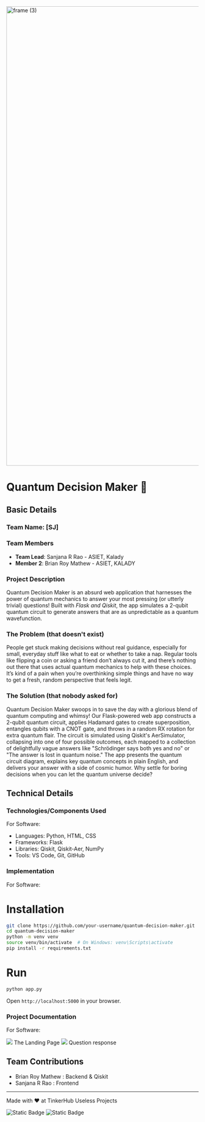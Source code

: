 <img width="3188" height="1202" alt="frame (3)" src="https://github.com/user-attachments/assets/517ad8e9-ad22-457d-9538-a9e62d137cd7" />


# Quantum Decision Maker 🎩


## Basic Details
### Team Name: [SJ]


### Team Members
- **Team Lead**: Sanjana R Rao - ASIET, Kalady
- **Member 2**: Brian Roy Mathew - ASIET, KALADY

### Project Description
Quantum Decision Maker is an absurd web application that harnesses the power of quantum mechanics to answer your most pressing (or utterly trivial) questions! 
Built with *Flask and Qiskit*, the app simulates a 2-qubit quantum circuit to generate answers that are as unpredictable as a quantum wavefunction. 

### The Problem (that doesn't exist)
People get stuck making decisions without real guidance, especially for small, everyday stuff like what to eat or whether to take a nap. 
Regular tools like flipping a coin or asking a friend don’t always cut it, and there’s nothing out there that uses actual quantum mechanics to help with these choices. It’s kind of a pain when you’re overthinking simple things and have no way to get a fresh, random perspective that feels legit.

### The Solution (that nobody asked for)
Quantum Decision Maker swoops in to save the day with a glorious blend of quantum computing and whimsy! Our Flask-powered web app constructs a 2-qubit quantum circuit, applies Hadamard gates to create superposition, entangles qubits with a CNOT gate, and throws in a random RX rotation for extra quantum flair. 
The circuit is simulated using Qiskit's AerSimulator, collapsing into one of four possible outcomes, each mapped to a collection of delightfully vague answers like "Schrödinger says both yes and no" or "The answer is lost in quantum noise." The app presents the quantum circuit diagram, explains key quantum concepts in plain English, and delivers your answer with a side of cosmic humor. Why settle for boring decisions when you can let the quantum universe decide?

## Technical Details
### Technologies/Components Used
For Software:
- Languages: Python, HTML, CSS
- Frameworks: Flask
- Libraries: Qiskit, Qiskit-Aer, NumPy
- Tools: VS Code, Git, GitHub

### Implementation
For Software:
# Installation
```bash
git clone https://github.com/your-username/quantum-decision-maker.git
cd quantum-decision-maker
python -m venv venv
source venv/bin/activate  # On Windows: venv\Scripts\activate
pip install -r requirements.txt
```

# Run
```bash
python app.py
```
Open `http://localhost:5000` in your browser.


### Project Documentation
For Software:

<img src="/home/vyre/Projects/QUANTUM/images/1.png">
The Landing Page

<img src="/home/vyre/Projects/QUANTUM/images/2.png">
Question response 

## Team Contributions
- Brian Roy Mathew : Backend & Qiskit
- Sanjana R Rao : Frontend

---
Made with ❤️ at TinkerHub Useless Projects 

![Static Badge](https://img.shields.io/badge/TinkerHub-24?color=%23000000&link=https%3A%2F%2Fwww.tinkerhub.org%2F)
![Static Badge](https://img.shields.io/badge/UselessProjects--25-25?link=https%3A%2F%2Fwww.tinkerhub.org%2Fevents%2FQ2Q1TQKX6Q%2FUseless%2520Projects)



